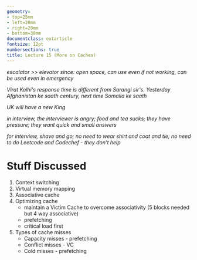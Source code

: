 ```yaml
---
geometry:
- top=25mm
- left=20mm
- right=20mm
- bottom=30mm
documentclass: extarticle
fontsize: 12pt
numbersections: true
title: Lecture 15 (More on Caches)
--- 
```


*escalator >> elevator since: open space, can use even if not working, can be used even in emergency*

*Virat Kolhi's response time is different from Sarangi sir's. Yesterday Afghanistan ke saath century, next time Somalia ke saath*

*UK will have a new King*

*in interview, the interviewer is angry; food and tea sucks; they have pressure; they want quick and small answers*

*for interview, shave and go; no need to wear shirt and coat and tie; no need to do Leetcode and Codechef - they don't help*

# Stuff Discussed
1. Context switching
1. Virtual memory mapping
1. Associative cache
1. Optimizing cache
    - maintain a Victim Cache to overcome associativity ($5$ blocks needed but $4$ way associative)
    - prefetching
    - critical load first
1. Types of cache misses
    - Capacity misses - prefetching
    - Conflict misses - VC
    - Cold misses - prefetching
